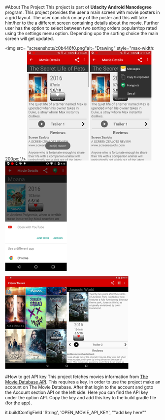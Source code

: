 #About The Project
This project is part of **Udacity Android Nanodegree** program. This project provides the user a
main screen with movie posters in a grid layout. The user can click on any of the poster and
this will take him/her to the a different screen containing details about the movie. Further
user has the option to select between two sorting orders popular/top rated using the settings
menu option. Depending upo the sorting choice the main screen will get updated.

<img src=
"screenshots/c0b446f0.png"alt="Drawing" style="max-width: 200px;"/>
<img src="screenshots/4dac13e3.png" alt="Drawing" style="max-width: 200px;"/>
<img src="screenshots/014170b4.png" alt="Drawing" style="max-width: 200px;"/>
<img src ="screenshots/094faef4.png" alt="Drawing" style="max-width: 200px;"/>


<img src ="screenshots/9a76b072.jpg" alt="Drawing" style="max-width: 400px;"/>

#How to get API key
This project fetches movies information from [The Movie Database API](https://www.themoviedb.org/). This requires a key. In order to use the project make an account on The Movie Database. After that login to the account and goto the Account section API on the left side. Here you can find the API key under the option API.
Copy the key and add this key to the build.gradle file (for the app).

it.buildConfigField 'String', 'OPEN\_MOVIE\_API\_KEY', "\"add key here\""
